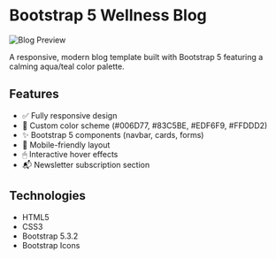 # Bootstrap 5 Wellness Blog

![Blog Preview](screenshot.png)

A responsive, modern blog template built with Bootstrap 5 featuring a calming aqua/teal color palette.

## Features
- ✅ Fully responsive design
- 🎨 Custom color scheme (#006D77, #83C5BE, #EDF6F9, #FFDDD2)
- ✨ Bootstrap 5 components (navbar, cards, forms)
- 📱 Mobile-friendly layout
- 🖱 Interactive hover effects
- 📬 Newsletter subscription section

## Technologies
- HTML5
- CSS3
- Bootstrap 5.3.2
- Bootstrap Icons



